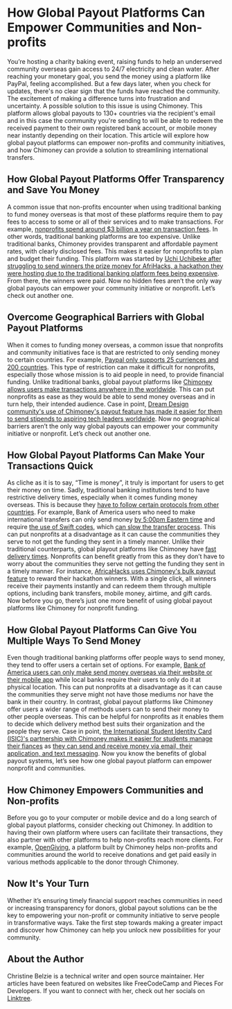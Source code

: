 
# How Global Payout Platforms Can Empower Communities and Non-profits

You’re hosting a charity baking event, raising funds to help an underserved community overseas gain access to 24/7 electricity and clean water. After reaching your monetary goal, you send the money using a platform like PayPal, feeling accomplished. But a few days later, when you check for updates, there's no clear sign that the funds have reached the community. The excitement of making a difference turns into frustration and uncertainty. A possible solution to this issue is using Chimoney. This platform allows global payouts to 130+ countries via the recipient's email and in this case the community you're sending to will be able to redeem the received payment to their own registered bank account, or mobile money near instantly depending on their location. This article will explore how global payout platforms can empower non-profits and community initiatives, and how Chimoney can provide a solution to streamlining international transfers.

## How Global Payout Platforms Offer Transparency and Save You Money

A common issue that non-profits encounter when using traditional banking to fund money overseas is that most of these platforms require them to pay fees to access to some or all of their services and to make transactions.  For example, [nonprofits spend around $3 billion a year on transaction fees](https://www.zeffy.com/blog/nonprofits-paid-2-billion-in-transaction-fees-last-year). In other words, traditional banking platforms are too expensive.  Unlike traditional banks, Chimoney provides transparent and affordable payment rates, with clearly disclosed fees. This makes it easier for nonprofits to plan and budget their funding.  This platform was started by [Uchi Uchibeke after struggling to send winners the prize money for AfriHacks, a hackathon they were hosting due to the traditional banking platform fees being expensive](https://chimoney.io/blogs/techstars-backs-chimoney-to-revolutionize-global-payouts/). From there, the winners were paid. Now no hidden fees aren’t the only way global payouts can empower your community initiative or nonprofit. Let’s check out another one.

## Overcome Geographical Barriers with Global Payout Platforms
When it comes to funding money overseas, a common issue that nonprofits and community initiatives face is that are restricted to only sending money to certain countries. For example, [Paypal only supports 25 curriences and 200 countries](https://www.paypal.com/sm/webapps/mpp/country-worldwide). This type of restriction can make it difficult for nonprofits, especially those whose mission is to aid people in need, to provide financial funding. Unlike traditional banks, global payout platforms like [Chimoney allows users make transactions anywhere in the worldwide](https://chimoney.io/payouts/). This can put nonprofits as ease as they would be able to send money overseas and in turn help, their intended audience.   Case in point, [Dream Design community's use of Chimoney's payout feature has made it easier for them to send stipends to aspiring tech leaders worldwide](https://chimoney.io/blogs/chimoney-dreamax-partnership-empowering-tech-enthusiasts/). Now no geographical barriers aren’t the only way global payouts can empower your community initiative or nonprofit. Let’s check out another one.

## How Global Payout Platforms Can Make Your Transactions Quick

As cliche as it is to say, “Time is money”, it truly is important for users to get their money on time. Sadly, traditional banking institutions tend to have restrictive delivery times, especially when it comes funding money overseas. This is because they [have to follow certain protocols from other countries](https://tipalti.com/resources/learn/global-payouts/#the-challenges-that-face-global-payouts). For example, Bank of America users who need to make international transfers can only send money [by 5:00pm Eastern time](https://www.bankofamerica.com/help/cutoff-times/) and require [the use of Swift codes](https://info.bankofamerica.com/en/digital-banking/wire-transfers), which [can slow the transfer process](https://meestpay.com/what-is-swift-money-transfer-and-its-disadvantages/). This can put nonprofits at a disadvantage as it can cause the communities they serve to not get the funding they sent in a timely manner.  Unlike their traditional counterparts, global playout platforms like Chimoney have [fast delivery times](https://chimoney.io/payouts/). Nonprofits can benefit greatly from this as they don’t have to worry about the communities they serve not getting the funding they sent in a timely manner.  For instance, [AfricaHacks uses Chimoney's bulk payout feature](https://chimoney.io/blogs/5-types-of-people-who-should-use-chimoneys-bulk-gift-cards-feature/) to reward their hackathon winners. With a single click, all winners receive their payments instantly and can redeem them through multiple options, including bank transfers, mobile money, airtime, and gift cards.  Now before you go, there’s just one more benefit of using global payout platforms like Chimoney for nonprofit funding.

## How Global Payout Platforms Can Give You Multiple Ways To Send Money

Even though traditional banking platforms offer people ways to send money, they tend to offer users a certain set of options. For example, [Bank of America users can only make send money overseas via their website or their mobile app](https://info.bankofamerica.com/en/digital-banking/wire-transfers) while local banks require their users to only do it at physical location. This can put nonprofits at a disadvantage as it can cause the communities they serve might not have those mediums nor have the bank in their country. In contrast, global payout platforms like Chimoney offer users a wider range of methods users can to send their money to other people overseas. This can be helpful for nonprofits as it enables them to decide which delivery method best suits their organization and the people they serve. Case in point, [the International Student Identity Card (ISIC)'s partnership with Chimoney makes it easier for students manage their fiances](https://chimoney.io/blogs/chimoney-partners-with-isic-to-expand-global-benefits-for-chimoney-app-users/) as [they can send and receive money via email, their application, and text messaging](https://chimoney.io/payouts/). Now you know the benefits of global payout systems, let’s see how one global payout platform can empower nonprofit and communities.

## How Chimoney Empowers Communities and Non-profits

Before you go to your computer or mobile device and do a long search of global payout platforms, consider checking out Chimoney. In addition to having their own platform where users can facilitate their transactions, they also partner with other platforms to help non-profits reach more clients. For example, [OpenGiving](https://donations.chimoney.io/), a platform built by Chimoney helps non-profits and communities around the world to receive donations and get paid easily in various methods applicable to the donor through Chimoney.

## Now It's Your Turn

Whether it’s ensuring timely financial support reaches communities in need or increasing transparency for donors, global payout solutions can be the key to empowering your non-profit or community initiative to serve people in transformative ways. Take the first step towards making a greater impact and discover how Chimoney can help you unlock new possibilities for your community.

## About the Author

Christine Belzie is a technical writer and open source maintainer. Her articles have been featured on websites like FreeCodeCamp and Pieces For Developers. If you want to connect with her, check out her socials on [Linktree](https://linktr.ee/ChrissyCodes).
